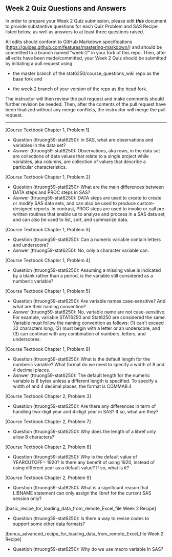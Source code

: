 
## Week 2 Quiz Questions and Answers

In order to prepare your Week 2 Quiz submission, please edit ***this*** document to provide substantive questions for each Quiz Problem and SAS Recipe listed below, as well as answers to at least three questions raised.

All edits should conform to GitHub Markdown specifications (https://guides.github.com/features/mastering-markdown/) and should be committed to a branch named "week-2" in your fork of this repo. Then, after all edits have been made/committed, your Week 2 Quiz should be submitted by initiating a pull request using

- the master branch of the stat6250/course_questions_wiki repo as the base fork and

- the week-2 branch of your version of the repo as the head fork.

The instructor will then review the pull request and make comments should further revision be needed. Then, after the contents of the pull request have been finalized without any merge conflicts, the instructor will merge the pull request.



********************************************************************************



[Course Textbook Chapter 1, Problem 1]
- Question (ttruong59-stat6250): In SAS, what are observations and variables in the data set?
- Asnwer (ttruong59-stat6250): Observations, aka rows, in the data set are collections of data values that relate to a single project while variables, aka columns, are collection of values that describe a particular characteristics.


[Course Textbook Chapter 1, Problem 2]
- Question (ttruong59-stat6250): What are the main differences between DATA steps and PROC steps in SAS?
- Asnwer (ttruong59-stat6250): DATA steps are used to create to create or modify SAS data sets, and can also be used to produce custom-designed reports. In contrast, PROC steps are used to invoke or call pre-written routines that enable us to analyze and process in a SAS data set, and can also be used to list, sort, and summarize data.


[Course Textbook Chapter 1, Problem 3]
- Question (ttruong59-stat6250): Can a numeric variable contain letters and underscore?
- Asnwer (ttruong59-stat6250): No, only a character variable can.

[Course Textbook Chapter 1, Problem 4]
- Question (ttruong59-stat6250): Assuming a missing value is indicated by a blank rather than a period, is the variable still considered as a numberic variable?


[Course Textbook Chapter 1, Problem 5]
- Question (ttruong59-stat6250): Are variable names case-sensitive? And what are their naming convention?
- Asnwer (ttruong59-stat6250): No, variable name are not case-sensitive. For example, variable STAT6250 and Stat6250 are considered the same. Variable must follow the naming convention as follows: (1) can't exceed 32 characters long, (2) must begin with a letter or an underscore, and (3) can continue with any combination of numbers, letters, and underscores. 


[Course Textbook Chapter 1, Problem 8]
- Question (ttruong59-stat6250): What is the default length for the numberic variable? What format do we need to specify a width of 8 and 4 decimal places.
- Asnwer (ttruong59-stat6250): The default length for the numeric variable is 8 bytes unless a different length is specified. To specify a width of and 4 decimal places, the format is COMMA8.4


[Course Textbook Chapter 2, Problem 3]
- Question (ttruong59-stat6250): Are there any differences in term of handling two-digit year and 4-digit year in SAS? If so, what are they?


[Course Textbook Chapter 2, Problem 7]
- Question (ttruong59-stat6250): Why does the length of a libref only allow 8 characters?


[Course Textbook Chapter 2, Problem 8]
- Question (ttruong59-stat6250): Why is the default value of YEARCUTOFF= 1920? Is there any benefit of using 1920, instead of using different year as a default value? If so, what is it?


[Course Textbook Chapter 2, Problem 9]
- Question (ttruong59-stat6250): What is a significant reason that LIBNAME statement can only assign the libref for the current SAS session only?


[basic_recipe_for_loading_data_from_remote_Excel_file Week 2 Recipe]
- Question (ttruong59-stat6250): Is there a way to revise codes to support some other data formats? 


[bonus_advanced_recipe_for_loading_data_from_remote_Excel_file Week 2 Recipe]
- Question (ttruong59-stat6250): Why do we use macro variable in SAS?



